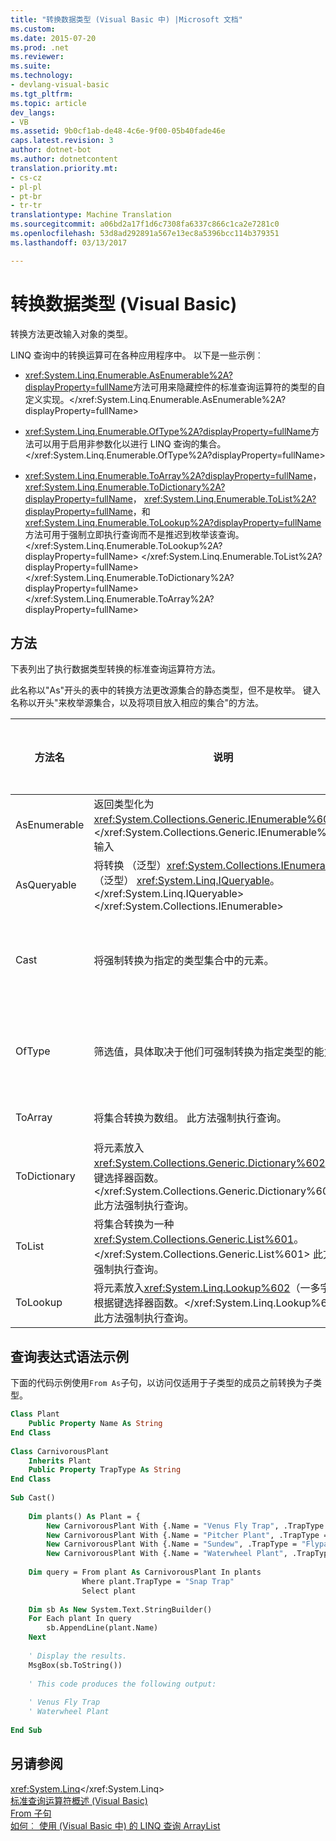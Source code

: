 ```yaml
---
title: "转换数据类型 (Visual Basic 中) |Microsoft 文档"
ms.custom: 
ms.date: 2015-07-20
ms.prod: .net
ms.reviewer: 
ms.suite: 
ms.technology:
- devlang-visual-basic
ms.tgt_pltfrm: 
ms.topic: article
dev_langs:
- VB
ms.assetid: 9b0cf1ab-de48-4c6e-9f00-05b40fade46e
caps.latest.revision: 3
author: dotnet-bot
ms.author: dotnetcontent
translation.priority.mt:
- cs-cz
- pl-pl
- pt-br
- tr-tr
translationtype: Machine Translation
ms.sourcegitcommit: a06bd2a17f1d6c7308fa6337c866c1ca2e7281c0
ms.openlocfilehash: 53d8ad292891a567e13ec8a5396bcc114b379351
ms.lasthandoff: 03/13/2017

---
```

# <a name="converting-data-types-visual-basic"></a>转换数据类型 (Visual Basic)
转换方法更改输入对象的类型。  
  
 LINQ 查询中的转换运算可在各种应用程序中。 以下是一些示例︰  
  
-   <xref:System.Linq.Enumerable.AsEnumerable%2A?displayProperty=fullName>方法可用来隐藏控件的标准查询运算符的类型的自定义实现。</xref:System.Linq.Enumerable.AsEnumerable%2A?displayProperty=fullName>  
  
-   <xref:System.Linq.Enumerable.OfType%2A?displayProperty=fullName>方法可以用于启用非参数化以进行 LINQ 查询的集合。</xref:System.Linq.Enumerable.OfType%2A?displayProperty=fullName>  
  
-   <xref:System.Linq.Enumerable.ToArray%2A?displayProperty=fullName>， <xref:System.Linq.Enumerable.ToDictionary%2A?displayProperty=fullName>， <xref:System.Linq.Enumerable.ToList%2A?displayProperty=fullName>，和<xref:System.Linq.Enumerable.ToLookup%2A?displayProperty=fullName>方法可用于强制立即执行查询而不是推迟到枚举该查询。</xref:System.Linq.Enumerable.ToLookup%2A?displayProperty=fullName> </xref:System.Linq.Enumerable.ToList%2A?displayProperty=fullName> </xref:System.Linq.Enumerable.ToDictionary%2A?displayProperty=fullName> </xref:System.Linq.Enumerable.ToArray%2A?displayProperty=fullName>  
  
## <a name="methods"></a>方法  
 下表列出了执行数据类型转换的标准查询运算符方法。  
  
 此名称以"As"开头的表中的转换方法更改源集合的静态类型，但不是枚举。 键入名称以开头"来枚举源集合，以及将项目放入相应的集合"的方法。  
  
|方法名|说明|Visual Basic 查询表达式语法|更多信息|  
|-----------------|-----------------|------------------------------------------|----------------------|  
|AsEnumerable|返回类型化为<xref:System.Collections.Generic.IEnumerable%601>。</xref:System.Collections.Generic.IEnumerable%601>输入|不适用。|<xref:System.Linq.Enumerable.AsEnumerable%2A?displayProperty=fullName></xref:System.Linq.Enumerable.AsEnumerable%2A?displayProperty=fullName>|  
|AsQueryable|将转换 （泛型）<xref:System.Collections.IEnumerable>到 （泛型） <xref:System.Linq.IQueryable>。</xref:System.Linq.IQueryable> </xref:System.Collections.IEnumerable>|不适用。|<xref:System.Linq.Queryable.AsQueryable%2A?displayProperty=fullName></xref:System.Linq.Queryable.AsQueryable%2A?displayProperty=fullName>|  
|Cast|将强制转换为指定的类型集合中的元素。|`From … As …`|<xref:System.Linq.Enumerable.Cast%2A?displayProperty=fullName></xref:System.Linq.Enumerable.Cast%2A?displayProperty=fullName><br /><br /> <xref:System.Linq.Queryable.Cast%2A?displayProperty=fullName></xref:System.Linq.Queryable.Cast%2A?displayProperty=fullName>|  
|OfType|筛选值，具体取决于他们可强制转换为指定类型的能力。|不适用。|<xref:System.Linq.Enumerable.OfType%2A?displayProperty=fullName></xref:System.Linq.Enumerable.OfType%2A?displayProperty=fullName><br /><br /> <xref:System.Linq.Queryable.OfType%2A?displayProperty=fullName></xref:System.Linq.Queryable.OfType%2A?displayProperty=fullName>|  
|ToArray|将集合转换为数组。 此方法强制执行查询。|不适用。|<xref:System.Linq.Enumerable.ToArray%2A?displayProperty=fullName></xref:System.Linq.Enumerable.ToArray%2A?displayProperty=fullName>|  
|ToDictionary|将元素放入<xref:System.Collections.Generic.Dictionary%602>根据键选择器函数。</xref:System.Collections.Generic.Dictionary%602> 此方法强制执行查询。|不适用。|<xref:System.Linq.Enumerable.ToDictionary%2A?displayProperty=fullName></xref:System.Linq.Enumerable.ToDictionary%2A?displayProperty=fullName>|  
|ToList|将集合转换为一种<xref:System.Collections.Generic.List%601>。</xref:System.Collections.Generic.List%601> 此方法强制执行查询。|不适用。|<xref:System.Linq.Enumerable.ToList%2A?displayProperty=fullName></xref:System.Linq.Enumerable.ToList%2A?displayProperty=fullName>|  
|ToLookup|将元素放入<xref:System.Linq.Lookup%602>（一多字典） 根据键选择器函数。</xref:System.Linq.Lookup%602> 此方法强制执行查询。|不适用。|<xref:System.Linq.Enumerable.ToLookup%2A?displayProperty=fullName></xref:System.Linq.Enumerable.ToLookup%2A?displayProperty=fullName>|  
  
## <a name="query-expression-syntax-example"></a>查询表达式语法示例  
 下面的代码示例使用`From As`子句，以访问仅适用于子类型的成员之前转换为子类型。  
  
```vb  
Class Plant  
    Public Property Name As String  
End Class  
  
Class CarnivorousPlant  
    Inherits Plant  
    Public Property TrapType As String  
End Class  
  
Sub Cast()  
  
    Dim plants() As Plant = {   
        New CarnivorousPlant With {.Name = "Venus Fly Trap", .TrapType = "Snap Trap"},   
        New CarnivorousPlant With {.Name = "Pitcher Plant", .TrapType = "Pitfall Trap"},   
        New CarnivorousPlant With {.Name = "Sundew", .TrapType = "Flypaper Trap"},   
        New CarnivorousPlant With {.Name = "Waterwheel Plant", .TrapType = "Snap Trap"}}  
  
    Dim query = From plant As CarnivorousPlant In plants   
                Where plant.TrapType = "Snap Trap"   
                Select plant  
  
    Dim sb As New System.Text.StringBuilder()  
    For Each plant In query  
        sb.AppendLine(plant.Name)  
    Next  
  
    ' Display the results.  
    MsgBox(sb.ToString())  
  
    ' This code produces the following output:  
  
    ' Venus Fly Trap  
    ' Waterwheel Plant  
  
End Sub  
```  
  
## <a name="see-also"></a>另请参阅  
 <xref:System.Linq></xref:System.Linq>   
 [标准查询运算符概述 (Visual Basic)](../../../../visual-basic/programming-guide/concepts/linq/standard-query-operators-overview.md)   
 [From 子句](../../../../visual-basic/language-reference/queries/from-clause.md)   
 [如何︰ 使用 (Visual Basic 中) 的 LINQ 查询 ArrayList](../../../../visual-basic/programming-guide/concepts/linq/how-to-query-an-arraylist-with-linq.md)
